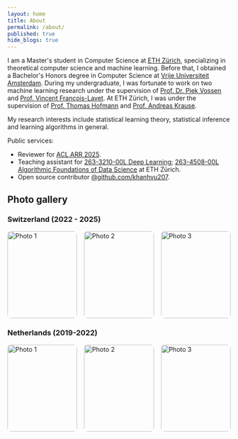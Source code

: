 ```yaml
---
layout: home
title: About
permalink: /about/
published: true
hide_blogs: true
---
```


I am a Master's student in Computer Science at [ETH Zürich](https://ethz.ch/en.html), specializing in theoretical computer science and machine learning.
Before that, I obtained a Bachelor's Honors degree in Computer Science at [Vrije Universiteit Amsterdam](https://vu.nl/en).
During my undergraduate, I was fortunate to work on two machine learning research under the supervision of [Prof. Dr. Piek Vossen](https://vossen.info/) and [Prof. Vincent François-Lavet](http://vincent.francois-l.be/).
At ETH Zürich, I was under the supervision of [Prof. Thomas Hofmann](http://www.da.inf.ethz.ch/people/ThomasHofmann) and [Prof. Andreas Krause](https://las.inf.ethz.ch/krausea).

My research interests include statistical learning theory, statistical inference and learning algorithms in general.

Public services:

- Reviewer for [ACL ARR 2025](https://2025.aclweb.org/).
- Teaching assistant for [263-3210-00L Deep Learning](https://da.inf.ethz.ch/teaching/2024/DeepLearning/); [263-4508-00L Algorithmic Foundations of Data Science](https://lecturenotes.cope.ethz.ch/alg4ds/spring25/A001/home.html) at ETH Zürich.
- Open source contributor [@github.com/khanhvu207](https://github.com/khanhvu207).

## Photo gallery

### Switzerland (2022 - 2025)

<style>
  .photo-grid {
    display: flex;
    flex-wrap: wrap;
    gap: 16px;
    justify-content: space-between;
  }

  .photo-item {
    flex: 1 1 calc(33.333% - 16px);
    aspect-ratio: 4 / 5; /* Ensures square shape */
    overflow: hidden;
    border-radius: 8px;
  }

  .photo-item img {
    width: 100%;
    height: 100%;
    object-fit: cover;
    display: block;
  }
</style>

<div class="photo-grid">
  <div class="photo-item">
    <img src="../assets/images/me_and_hongyu.jpg" alt="Photo 1" />
  </div>
  <div class="photo-item">
    <img src="../assets/images/hg_plane.jpg" alt="Photo 2" />
  </div>
  <div class="photo-item">
    <img src="../assets/images/prof_lapidoth.jpg" alt="Photo 3" />
  </div>
</div>

### Netherlands (2019-2022)

<style>
  .photo-grid {
    display: flex;
    flex-wrap: wrap;
    gap: 16px;
    justify-content: space-between;
  }

  .photo-item {
    flex: 1 1 calc(33.333% - 16px);
    aspect-ratio: 4 / 5; /* Ensures square shape */
    overflow: hidden;
    border-radius: 8px;
  }

  .photo-item img {
    width: 100%;
    height: 100%;
    object-fit: cover;
    display: block;
  }
</style>

<div class="photo-grid">
  <div class="photo-item">
    <img src="../assets/images/nl_00.jpg" alt="Photo 1" />
  </div>
  <div class="photo-item">
    <img src="../assets/images/nl_01.jpg" alt="Photo 2" />
  </div>
  <div class="photo-item">
    <img src="../assets/images/nl_02.jpg" alt="Photo 3" />
  </div>
</div>
